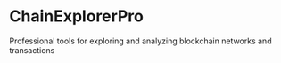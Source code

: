 # ChainExplorerPro
Professional tools for exploring and analyzing blockchain networks and transactions
